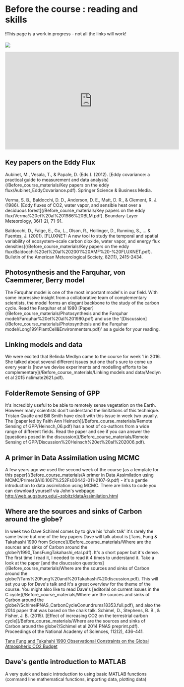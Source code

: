 # Before the course : reading and skills

❗️This page is a work in progress - not all the links will work! 

![](https://youtu.be/KFo4R3f50Eg)


<iframe width="560" height="315" src="https://www.youtube.com/embed/KFo4R3f50Eg" frameborder="0" allow="accelerometer; autoplay; encrypted-media; gyroscope; picture-in-picture" allowfullscreen></iframe>


## Key papers on the Eddy Flux
Aubinet, M., Vesala, T., & Papale, D. (Eds.). (2012). [Eddy covariance: a practical guide to measurement and data analysis](/Before_course_materials/Key papers on the eddy flux/Aubinet_EddyCovariance.pdf). Springer Science & Business Media.

Verma, S. B., Baldocchi, D. D., Anderson, D. E., Matt, D. R., & Clement, R. J. (1986). [Eddy fluxes of CO2, water vapor, and sensible heat over a deciduous forest](/Before_course_materials/Key papers on the eddy flux/Verma%20et%20al%201986%20BLM.pdf). Boundary-Layer Meteorology, 36(1-2), 71-91.

Baldocchi, D., Falge, E., Gu, L., Olson, R., Hollinger, D., Running, S., ... & Fuentes, J. (2001). [FLUXNET: A new tool to study the temporal and spatial variability of ecosystem–scale carbon dioxide, water vapor, and energy flux densities](/Before_course_materials/Key papers on the eddy flux/Baldocchi%20et%20al%202001%20AMF%20-%20FLUXNET.pdf). Bulletin of the American Meteorological Society, 82(11), 2415-2434.

## Photosynthesis and the Farquhar, von Caemmerer, Berry model 
The Farquhar model is one of the most important model's in our field. With some impressive insight from a collaborative team of complementary scientists, the model forms an elegant backbone to the study of the carbon cycle.
Read the Farquhar et al 1980 [Paper](/Before_course_materials/Photosynthesis and the Farquhar model/Farquhar%20et%20al%201980.pdf) and use the '[Discussion](/Before_course_materials/Photosynthesis and the Farquhar model/Long1991PlantCell&Environmentsm.pdf)' as a guide for your reading. 

## Linking models and data 
We were excited that Belinda Medlyn came to the course for week 1 in 2016. She talked about several different issues but one that's sure to come up every year is [how we devise experiments and modelling efforts to be complementary](/Before_course_materials/Linking models and data/Medlyn et al 2015 nclimate2621.pdf).


## FolderRemote Sensing of GPP 
It's incredibly useful to be able to remotely sense vegetation on the Earth. However many scientists don't understand the limitations of this technique. Tristan Quaife and Bill Smith have dealt with this issue in week two usually. The [paper led by Faith Ann Heinsch](/Before_course_materials/Remote Sensing of GPP/Heinsch_06.pdf) has a host of co-authors from a wide range of different fields. Read the paper and see if you can answer the [questions posed in the discussion](/Before_course_materials/Remote Sensing of GPP/Discussion%20Heinsch%20et%20al%202006.pdf).

## A primer in Data Assimilation using MCMC 
A few years ago we used the second week of the course [as a template for this paper](/Before_course_materials/A primer in Data Assimilation using MCMC/Primer3A10.1007%252Fs00442-011-2107-9.pdf) - it's a gentle introduction to data assimilation using MCMC. There are links to code you can download yourself via John's webpage: http://web.augsburg.edu/~zobitz/dataAssimilation.html 

## Where are the sources and sinks of Carbon around the globe? 
In week two Dave Schimel comes by to give his 'chalk talk' it's rarely the same twice but one of the key papers Dave will talk about is [Tans, Fung & Takahashi 1990 from Science](/Before_course_materials/Where are the sources and sinks of Carbon around the globe?/1990_TansFungTakahashi_etal.pdf). It's a short paper but it's dense. The first time I read it, I needed to read it 4 times to understand it. Take a look at the paper [and the disucssion questions](/Before_course_materials/Where are the sources and sinks of Carbon around the globe?/Tans%20Fung%20and%20Takahashi%20discussion.pdf). This will set you up for Dave's talk and it's a great overview for the theme of the course. You might also like to read Dave's [editorial on current issues in the C cycle](/Before_course_materials/Where are the sources and sinks of Carbon around the globe?/SchimelPNAS_CarbonCycleConundrums18353.full.pdf), and also the 2014 paper that was based on the chalk talk.
Schimel, D., Stephens, B. B., & Fisher, J. B. (2015). [Effect of increasing CO2 on the terrestrial carbon cycle](/Before_course_materials/Where are the sources and sinks of Carbon around the globe?/Schimel et al 2014 PNAS preprint.pdf). Proceedings of the National Academy of Sciences, 112(2), 436-441.

[Tans Fung and Takahahi 1990 Observational Constraints on the Global Atmospheric CO2 Budget](https://github.com/Fluxcourse/Before_course_materials/blob/master/Where%20are%20the%20sources%20and%20sinks%20of%20Carbon%20around%20the%20globe%3F/1990_TansFungTakahashi_etal.pdf)

## Dave's gentle introduction to MATLAB 
A very quick and basic introduction to using basic MATLAB functions (command line mathematical functions, importing data, plotting data)

